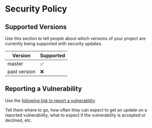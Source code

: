 # Security Policy

## Supported Versions

Use this section to tell people about which versions of your project are
currently being supported with security updates.

| Version      | Supported          |
| ------------ | ------------------ |
| master       | :white_check_mark: |
| past version | :x:                |

## Reporting a Vulnerability

Use the [following link to report a vulnerability](https://github.com/DoliCloud/SellYourSaas/security/advisories)

Tell them where to go, how often they can expect to get an update on a
reported vulnerability, what to expect if the vulnerability is accepted or
declined, etc.

